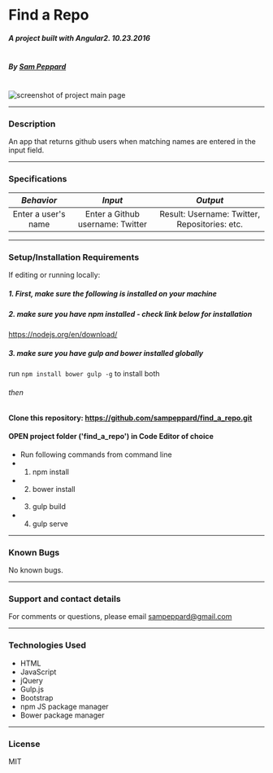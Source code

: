 # **Find a Repo**

##### A project built with Angular2. 10.23.2016
#
##### By [Sam Peppard](https://github.com/sampeppard)
#
![screenshot of project main page](demo-screenshot.jpg)

----
### **Description**

An app that returns github users when matching names are entered in the input field.

----
### **Specifications**
| _Behavior_ | _Input_ | _Output_ |
|:---------------------------------------------------------------------:|:---------------------------------------------------------------------------:|:-------------------------------------------------------------------------------------------------------------------:|
| Enter a user's name | Enter a Github username: Twitter | Result: Username: Twitter, Repositories: etc. |
----
### **Setup/Installation Requirements**

If editing or running locally:

##### 1. First, make sure the following is installed on your machine

##### 2. make sure you have npm installed - check link below for installation

https://nodejs.org/en/download/

##### 3. make sure you have gulp and bower installed globally

run `npm install bower gulp -g` to install both

###### then

#### Clone this repository: https://github.com/sampeppard/find_a_repo.git
#### OPEN project folder ('find_a_repo') in Code Editor of choice

* Run following commands from command line
* 1. npm install
* 2. bower install
* 3. gulp build
* 4. gulp serve

----

### **Known Bugs**

No known bugs.

----
### **Support and contact details**

For comments or questions, please email sampeppard@gmail.com

----
### **Technologies Used**

* HTML
* JavaScript
* jQuery
* Gulp.js
* Bootstrap
* npm JS package manager
* Bower package manager
----
### **License**

MIT
